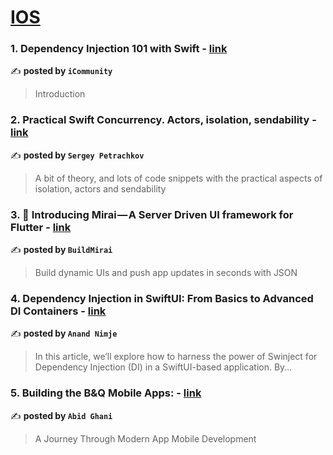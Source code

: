 
<h1><a href=https://medium.com/tag/ios/recommended target="_blank" rel="noopener noreferrer">IOS</a></h1>
<h3>1. Dependency Injection 101 with Swift - <a href="https://medium.com/icommunity/dependency-injection-101-with-swift-db3bc140663a" target="_blank" rel="noopener noreferrer">link</a></h3>

✍️ **posted by `iCommunity`**

<blockquote>Introduction</blockquote>

<h3>2. Practical Swift Concurrency. Actors, isolation, sendability - <a href="https://medium.com/@petrachkovsergey/practical-swift-concurrency-actors-isolation-sendability-a51343c2e4db" target="_blank" rel="noopener noreferrer">link</a></h3>

✍️ **posted by `Sergey Petrachkov`**

<blockquote>A bit of theory, and lots of code snippets with the practical aspects of isolation, actors and sendability</blockquote>

<h3>3. 🚀 Introducing Mirai — A Server Driven UI framework for Flutter - <a href="https://medium.com/buildmirai/introducing-mirai-a-server-driven-ui-framework-for-flutter-d020fd0c387d" target="_blank" rel="noopener noreferrer">link</a></h3>

✍️ **posted by `BuildMirai`**

<blockquote>Build dynamic UIs and push app updates in seconds with JSON</blockquote>

<h3>4. Dependency Injection in SwiftUI: From Basics to Advanced DI Containers - <a href="https://medium.com/@nimjea/dependency-injection-in-swiftui-from-basics-to-advanced-di-containers-241b8de76d7a" target="_blank" rel="noopener noreferrer">link</a></h3>

✍️ **posted by `Anand Nimje`**

<blockquote>In this article, we’ll explore how to harness the power of Swinject for Dependency Injection (DI) in a SwiftUI-based application. By…</blockquote>

<h3>5. Building the B&Q Mobile Apps: - <a href="https://medium.com/@abid.ghani/building-the-b-q-mobile-apps-ce69ab593797" target="_blank" rel="noopener noreferrer">link</a></h3>

✍️ **posted by `Abid Ghani`**

<blockquote>A Journey Through Modern App Mobile Development</blockquote>

